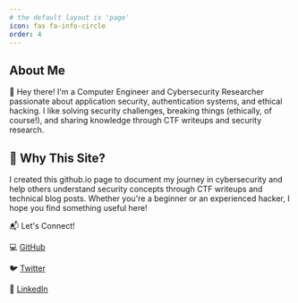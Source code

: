 ```yaml
---
# the default layout is 'page'
icon: fas fa-info-circle
order: 4
---
```


## About Me

👋 Hey there! I'm a Computer Engineer and Cybersecurity Researcher passionate about application security, authentication systems, and ethical hacking. I like solving security challenges, breaking things (ethically, of course!), and sharing knowledge through CTF writeups and security research.


## 🎯 Why This Site?

I created this github.io page to document my journey in cybersecurity and help others understand security concepts through CTF writeups and technical blog posts. Whether you're a beginner or an experienced hacker, I hope you find something useful here!

📬 Let's Connect!

💻 [GitHub](https://github.com/epilehpsy)

🐦 [Twitter](https://x.com/epilehpsy)

🔗 [LinkedIn](https://www.linkedin.com/in/felipe-san/)

